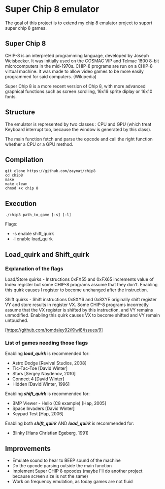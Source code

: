 # Super Chip 8 emulator

The goal of this project is to extend my chip 8 emulator project to suport super chip 8 games.

## Super Chip 8
CHIP-8 is an interpreted programming language, developed by Joseph Weisbecker. It was initially used on the COSMAC VIP and Telmac 1800 8-bit microcomputers in the mid-1970s. CHIP-8 programs are run on a CHIP-8 virtual machine. It was made to allow video games to be more easily programmed for said computers. (Wikipedia)

Super Chip 8 is a more recent version of Chip 8, with more advanced graphical functions such as screen scrolling, 16x16 sprite diplay or 16x10 fonts.

## Structure
The emulator is represented by two classes : CPU and GPU (which treat Keyboard interrupt too, because the window is generated by this class).

The main function fetch and parse the opcode and call the right function whether a CPU or a GPU method.

## Compilation
```
git clone https://github.com/zaymat/chip8
cd chip8
make
make clean
chmod +x chip 8
```

## Execution
```
./chip8 path_to_game [-s] [-l]
``` 
Flags: 
* -s enable shift_quirk 
* -l enable load_quirk

## Load_quirk and Shift_quirk

### Explanation of the flags

Load/Store quirks - Instructions 0xFX55 and 0xFX65 increments value of Index register but some CHIP-8 programs assume that they don't. Enabling this quirk causes I register to become unchanged after the instruction.

Shift quirks - Shift instructions 0x8XY6 and 0x8XYE originally shift register VY and store results in register VX. Some CHIP-8 programs incorrectly assume that the VX register is shifted by this instruction, and VY remains unmodified. Enabling this quirk causes VX to become shifted and VY remain untouched.

[https://github.com/tomdaley92/Kiwi8/issues/9]

### List of games needing those flags

Enabling ***load_quirk*** is recommended for:
* Astro Dodge [Revival Studios, 2008]
* Tic-Tac-Toe [David Winter]
* Stars [Sergey Naydenov, 2010]
* Connect 4 [David Winter]
* Hidden [David Winter, 1996]

Enabling ***shift_quirk*** is recommended for:
* BMP Viewer - Hello (C8 example) [Hap, 2005]
* Space Invaders [David Winter]
* Keypad Test [Hap, 2006]

Enabling both ***shift_quirk*** AND ***load_quirk*** is recommended for:
* Blinky [Hans Christian Egeberg, 1991]

## Improvements

* Emulate sound to hear to BEEP sound of the machine
* Do the opcode parsing outside the main function
* Implement Super CHIP 8 opcodes (maybe I'll do another project because screen size is not the same)
* Work on frequency emulation, as today games are not fluid
